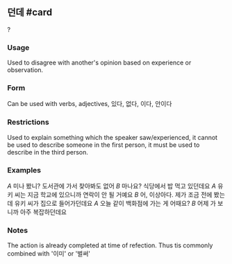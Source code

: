 ## 던데 #card
?
### Usage
Used to disagree with another's opinion based on experience or observation.
### Form
Can be used with verbs, adjectives, 있다, 없다, 이다, 안이다
### Restrictions
Used to explain something which the speaker saw/experienced, it cannot be used to describe someone in the first person, it must be used to describe in the third person.
### Examples
*A* 미나 봤니? 도서관에 가서 찾아봐도 없어
*B* 마나요? 식당에서 밥 먹고 있던데요
*A* 유키 씨는 지금 학교에 있으니까 연락이 안 될 거예요
*B* 어, 이상아다. 제가 조금 전에 봤는데 유키 씨가 집으로 들어가던데요
*A* 오늘 같이 백화점에 가는 게 어때요?
*B* 어제 가 보니까 아주 복잡하던데요
### Notes
The action is already completed at time of refection. Thus tis commonly combined with '이미' or '벌써'
<!--SR:!2025-02-23,40,250-->